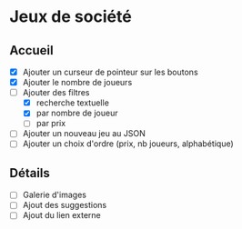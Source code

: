 # Jeux de société

## Accueil
- [x] Ajouter un curseur de pointeur sur les boutons
- [x] Ajouter le nombre de joueurs
- [ ] Ajouter des filtres
    - [x] recherche textuelle
    - [x] par nombre de joueur
    - [ ] par prix
- [ ] Ajouter un nouveau jeu au JSON
- [ ] Ajouter un choix d'ordre (prix, nb joueurs, alphabétique)

## Détails
- [ ] Galerie d'images
- [ ] Ajout des suggestions
- [ ] Ajout du lien externe
